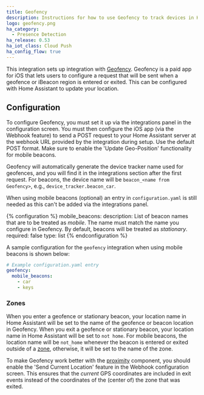 ```yaml
---
title: Geofency
description: Instructions for how to use Geofency to track devices in Home Assistant.
logo: geofency.png
ha_category:
  - Presence Detection
ha_release: 0.53
ha_iot_class: Cloud Push
ha_config_flow: true
---
```


This integration sets up integration with [Geofency](https://www.geofency.com/). Geofency is a paid app for iOS that lets users to configure a request that will be sent when a geofence or iBeacon region is entered or exited. This can be configured with Home Assistant to update your location.

## Configuration

To configure Geofency, you must set it up via the integrations panel in the configuration screen. You must then configure the iOS app (via the Webhook feature) to send a POST request to your Home Assistant server at the webhook URL provided by the integration during setup. Use the default POST format. Make sure to enable the 'Update Geo-Position' functionality for mobile beacons.

Geofency will automatically generate the device tracker name used for geofences, and you will find it in the integrations section after the first request. For beacons, the device name will be `beacon_<name from Geofency>`, e.g., `device_tracker.beacon_car`.

When using mobile beacons (optional) an entry in `configuration.yaml` is still needed as this can't be added via the integrations panel.

{% configuration %}
mobile_beacons:
  description: List of beacon names that are to be treated as *mobile*. The name must match the name you configure in Geofency. By default, beacons will be treated as *stationary*.
  required: false
  type: list
{% endconfiguration %}

A sample configuration for the `geofency` integration when using mobile beacons is shown below:

```yaml
# Example configuration.yaml entry
geofency:
  mobile_beacons:
    - car
    - keys
```

### Zones

When you enter a geofence or stationary beacon, your location name in Home Assistant will be set to the name of the geofence or beacon location in Geofency. When you exit a geofence or stationary beacon, your location name in Home Assistant will be set to `not home`. For mobile beacons, the location name will be `not_home` whenever the beacon is entered or exited outside of a [zone](/integrations/zone/), otherwise, it will be set to the name of the zone.

To make Geofency work better with the [proximity](/integrations/proximity/) component, you should enable the 'Send Current Location' feature in the Webhook configuration screen. This ensures that the _current_ GPS coordinates are included in exit events instead of the coordinates of the (center of) the zone that was exited.
